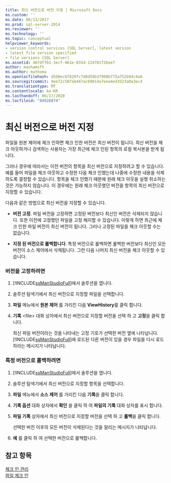 ```yaml
---
title: 최신 버전으로 버전 지정 | Microsoft Docs
ms.custom: ''
ms.date: 06/13/2017
ms.prod: sql-server-2014
ms.reviewer: ''
ms.technology: ''
ms.topic: conceptual
helpviewer_keywords:
- version control services [SQL Server], latest version
- latest file version specified
- file versions [SQL Server]
ms.assetid: 407dffb1-3ecf-461e-835d-124781f26ee7
author: mashamsft
ms.author: mathoma
ms.openlocfilehash: d598ec6f828fc7d8d59b3f998b775a752b94c4a6
ms.sourcegitcommit: 9ee72c507ab447ac69014a7eea4e43523a0a3ec4
ms.translationtype: MT
ms.contentlocale: ko-KR
ms.lasthandoff: 06/17/2020
ms.locfileid: "84928874"
---
```

# <a name="specify-a-version-as-the-latest-version"></a>최신 버전으로 버전 지정
  파일을 원본 제어에 체크 인하면 체크 인한 버전은 최신 버전이 됩니다. 최신 버전을 체크 아웃하거나 검색하는 사용자는 가장 최근에 체크 인된 항목의 로컬 복사본을 받게 됩니다.  
  
 그러나 경우에 따라서는 이전 버전의 항목을 최신 버전으로 지정하려고 할 수 있습니다. 예를 들어 파일을 체크 아웃하고 수정한 다음 체크 인했는데 나중에 수정한 내용을 삭제하도록 결정할 수 있습니다. 항목을 체크 인했기 때문에 원래 체크 아웃을 실행 취소하는 것은 가능하지 않습니다. 이 경우에는 원래 체크 아웃했던 버전을 항목의 최신 버전으로 지정할 수 있습니다.  
  
 다음과 같은 방법으로 최신 버전을 지정할 수 있습니다.  
  
-   **버전 고정**. 파일 버전을 고정하면 고정된 버전보다 최신인 버전은 삭제되지 않습니다. 또한 이전에 고정했던 파일을 고정 해지할 수 있습니다. 이렇게 하면 최근에 체크 인한 파일 버전이 최신 버전이 됩니다. 그러나 고정된 파일을 체크 아웃할 수는 없습니다.  
  
-   **지정 된 버전으로 롤백합니다**. 특정 버전으로 롤백하면 롤백한 버전보다 최신인 모든 버전이 소스 제어에서 삭제됩니다. 그런 다음 나머지 최신 버전을 체크 아웃할 수 있습니다.  
  
### <a name="to-pin-a-version"></a>버전을 고정하려면  
  
1.  [!INCLUDE[ssManStudioFull](../includes/ssmanstudiofull-md.md)]에서 솔루션을 엽니다.  
  
2.  솔루션 탐색기에서 최신 버전으로 지정할 파일을 선택합니다.  
  
3.  **파일** 메뉴에서 **원본 제어** 를 가리킨 다음 **ViewHistory**를 클릭 합니다.  
  
4.  **기록** \<file> 대화 상자에서 최신 버전으로 지정할 버전을 선택 하 고 **고정**을 클릭 합니다.  
  
     최신 파일 버전이라는 것을 나타내는 고정 기호가 선택한 버전 옆에 나타납니다. [!INCLUDE[ssManStudioFull](../includes/ssmanstudiofull-md.md)]에 로드된 다른 버전이 있을 경우 파일을 다시 로드하라는 메시지가 나타납니다.  
  
### <a name="to-roll-back-to-a-version"></a>특정 버전으로 롤백하려면  
  
1.  [!INCLUDE[ssManStudioFull](../includes/ssmanstudiofull-md.md)]에서 솔루션을 엽니다.  
  
2.  솔루션 탐색기에서 최신 버전으로 지정할 항목을 선택합니다.  
  
3.  **파일** 메뉴에서 **소스 제어** 를 가리킨 다음 **기록**을 클릭 합니다.  
  
4.  **기록 옵션** 대화 상자에서 **확인** 을 클릭 하 여 **파일의 기록** 대화 상자를 표시 합니다.  
  
5.  **파일 기록** 상자에서 최신 버전으로 지정할 버전을 선택 하 고 **롤백**을 클릭 합니다.  
  
     선택한 버전 이후의 모든 버전이 삭제된다는 것을 알리는 메시지가 나타납니다.  
  
6.  **예** 를 클릭 하 여 선택한 버전으로 롤백합니다.  
  
## <a name="see-also"></a>참고 항목  
 [체크 인 관리](../../2014/database-engine/manage-checkins.md)   
 [파일 체크 인](../../2014/database-engine/check-in-files.md)  
  
  
